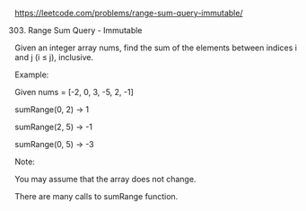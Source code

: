 https://leetcode.com/problems/range-sum-query-immutable/

303. Range Sum Query - Immutable

Given an integer array nums, find the sum of the elements between indices i and j (i ≤ j), inclusive.

Example:

Given nums = [-2, 0, 3, -5, 2, -1]

sumRange(0, 2) -> 1

sumRange(2, 5) -> -1

sumRange(0, 5) -> -3

Note:

You may assume that the array does not change.

There are many calls to sumRange function.